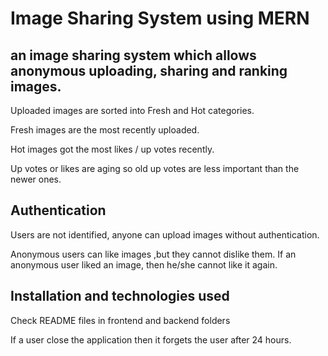 # Image Sharing System using MERN

 ## an image sharing system which allows anonymous uploading, sharing and ranking images.

Uploaded images are sorted into Fresh and Hot categories.

Fresh images are the most recently uploaded.

Hot images got the most likes / up votes recently.

Up votes or likes are aging so old up votes are less important than the newer ones.

## Authentication 

Users are not identified, anyone can upload images without authentication.

Anonymous users can like images ,but they cannot dislike them.
If an anonymous user liked an image, then he/she cannot like it again.

## Installation and technologies used

Check README files in frontend and backend folders

If a user close the application then it forgets the user after 24 hours.

